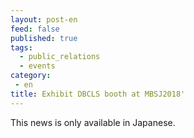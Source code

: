 ```yaml
---
layout: post-en
feed: false
published: true
tags:
  - public_relations
  - events
category:
 - en
title: Exhibit DBCLS booth at MBSJ2018'
---
```

This news is only available in Japanese.
